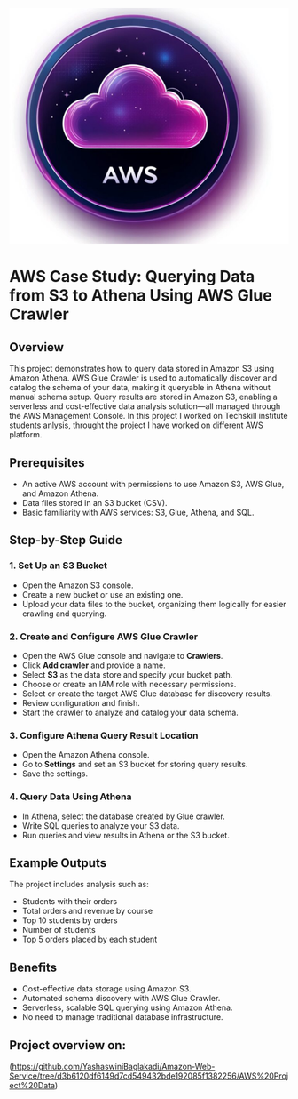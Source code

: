 ![banner](https://github.com/YashaswiniBaglakadi/Amazon-Web-Service/blob/086d8f1fb4133c7eadef2820589f805dc18510c9/Banner/Screenshot%202025-08-29%20210342.png)
# AWS Case Study: Querying Data from S3 to Athena Using AWS Glue Crawler

## Overview
This project demonstrates how to query data stored in Amazon S3 using Amazon Athena. AWS Glue Crawler is used to automatically discover and catalog the schema of your data, making it queryable in Athena without manual schema setup. Query results are stored in Amazon S3, enabling a serverless and cost-effective data analysis solution—all managed through the AWS Management Console.
In this project I worked on Techskill institute students anlysis, throught the project I
have worked on different AWS platform.
## Prerequisites
- An active AWS account with permissions to use Amazon S3, AWS Glue, and Amazon Athena.
- Data files stored in an S3 bucket (CSV). 
- Basic familiarity with AWS services: S3, Glue, Athena, and SQL.
## Step-by-Step Guide

### 1. Set Up an S3 Bucket
- Open the Amazon S3 console.
- Create a new bucket or use an existing one.
- Upload your data files to the bucket, organizing them logically for easier crawling and querying.

### 2. Create and Configure AWS Glue Crawler
- Open the AWS Glue console and navigate to **Crawlers**.
- Click **Add crawler** and provide a name.
- Select **S3** as the data store and specify your bucket path.
- Choose or create an IAM role with necessary permissions.
- Select or create the target AWS Glue database for discovery results.
- Review configuration and finish.
- Start the crawler to analyze and catalog your data schema.
### 3. Configure Athena Query Result Location
- Open the Amazon Athena console.
- Go to **Settings** and set an S3 bucket for storing query results.
- Save the settings.
### 4. Query Data Using Athena
- In Athena, select the database created by Glue crawler.
- Write SQL queries to analyze your S3 data.
- Run queries and view results in Athena or the S3 bucket.
## Example Outputs
The project includes analysis such as:
- Students with their orders
- Total orders and revenue by course
- Top 10 students by orders
- Number of students
- Top 5 orders placed by each student
## Benefits
- Cost-effective data storage using Amazon S3.
- Automated schema discovery with AWS Glue Crawler.
- Serverless, scalable SQL querying using Amazon Athena.
- No need to manage traditional database infrastructure.
## Project overview on:
(https://github.com/YashaswiniBaglakadi/Amazon-Web-Service/tree/d3b6120df6149d7cd549432bde192085f1382256/AWS%20Project%20Data)
